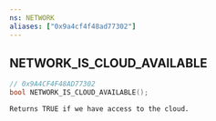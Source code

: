 ```yaml
---
ns: NETWORK
aliases: ["0x9a4cf4f48ad77302"]
---
```

## NETWORK_IS_CLOUD_AVAILABLE

```c
// 0x9A4CF4F48AD77302
bool NETWORK_IS_CLOUD_AVAILABLE();
```

```
Returns TRUE if we have access to the cloud.
```
